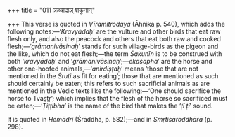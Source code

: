 +++
title = "011 क्रव्यादाञ् शकुनान्"

+++
This verse is quoted in *Vīramitrodaya* (Āhnika p. 540), which adds the
following notes:—‘*Kravyādaḥ*’ are the vulture and other birds that eat
raw flesh only, and also the peacock and others that eat both raw and
cooked flesh;—‘*grāmanivāsinaḥ*’ stands for such village-birds as the
pigeon and the like, which do not eat flesh;—the term *Śakunīn* is to be
construed with both ‘*kravyādaḥ*’ and ‘*grāmanivāsinaḥ*’;—*ekaśapha*’
are the horse and other one-hoofed animals,—‘*anirdiṣṭaḥ*’ means ‘those
that are not mentioned in the *Śruti* as fit for eating’; those that are
mentioned as such should certainly be eaten; this refers to such
sacrificial animals as are mentioned in the Vedic texts like the
following:—‘One should sacrifice the horse to Tvaṣṭṛ’; which implies
that the flesh of the horse so sacrificed must be eaten;—‘*Ṭiṭṭibha*’ is
the name of the bird that makes the ‘*ṭī ṭī*’ sound.

It is quoted in *Hemādri* (Śrāddha, p. 582);—and in *Smṛtisāroddhārā*
(p. 298).


